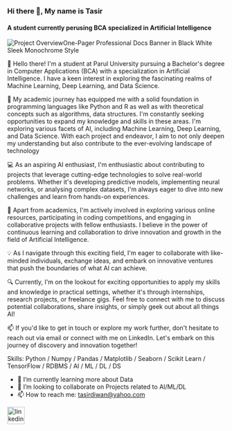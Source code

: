 ### Hi there 👋, My name is Tasir
#### A student currently perusing BCA specialized in Artificial Intelligence
![Project OverviewOne-Pager Professional Docs Banner in Black White Sleek Monochrome Style](https://github.com/Tasirx/Tasirx/assets/93290750/1cc2e373-470b-4af0-9713-c9e9d7105ae2)

👋 Hello there! I'm a student at Parul University pursuing a Bachelor's degree in Computer Applications (BCA) with a specialization in Artificial Intelligence. I have a keen interest in exploring the fascinating realms of Machine Learning, Deep Learning, and Data Science.

🧠 My academic journey has equipped me with a solid foundation in programming languages like Python and R as well as with theoretical concepts such as algorithms, data structures. I'm constantly seeking opportunities to expand my knowledge and skills in these areas. I'm exploring various facets of AI, including Machine Learning, Deep Learning, and Data Science. With each project and endeavor, I aim to not only deepen my understanding but also contribute to the ever-evolving landscape of technology

💻 As an aspiring AI enthusiast, I'm enthusiastic about contributing to projects that leverage cutting-edge technologies to solve real-world problems. Whether it's developing predictive models, implementing neural networks, or analysing complex datasets, I'm always eager to dive into new challenges and learn from hands-on experiences.

🌟 Apart from academics, I'm actively involved in exploring various online resources, participating in coding competitions, and engaging in collaborative projects with fellow enthusiasts. I believe in the power of continuous learning and collaboration to drive innovation and growth in the field of Artificial Intelligence.

💡 As I navigate through this exciting field, I'm eager to collaborate with like-minded individuals, exchange ideas, and embark on innovative ventures that push the boundaries of what AI can achieve.

🔍 Currently, I'm on the lookout for exciting opportunities to apply my skills and knowledge in practical settings, whether it's through internships, research projects, or freelance gigs. Feel free to connect with me to discuss potential collaborations, share insights, or simply geek out about all things AI!

📫 If you'd like to get in touch or explore my work further, don't hesitate to reach out via email or connect with me on LinkedIn. Let's embark on this journey of discovery and innovation together!

Skills: Python / Numpy / Pandas / Matplotlib / Seaborn / Scikit Learn / TensorFlow / RDBMS / AI / ML / DL / DS

- 🌱 I’m currently learning more about Data 
- 👯 I’m looking to collaborate on Projects related to AI/ML/DL 
- 📫 How to reach me: tasirdiwan@yahoo.com 

[<img src='https://cdn.jsdelivr.net/npm/simple-icons@3.0.1/icons/linkedin.svg' alt='linkedin' height='40'>](https://www.linkedin.com/in/https://www.linkedin.com/in/tasirdiwan//)
